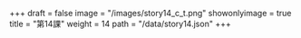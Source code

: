 +++
draft = false 
image = "/images/story14_c_t.png" 
showonlyimage = true 
title = "第14課" 
weight = 14 
path = "/data/story14.json" 
+++
